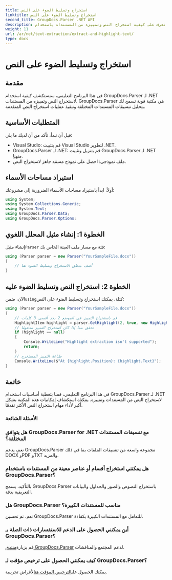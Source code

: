 ```yaml
---
title: استخراج وتسليط الضوء على النص
linktitle: استخراج وتسليط الضوء على النص
second_title: GroupDocs.Parser .NET API
description: تعرف على كيفية استخراج النص وتمييزه من المستندات باستخدام GroupDocs.Parser لـ .NET. خطوات سهلة لاستخراج النص بكفاءة في مشاريع .NET الخاصة بك.
weight: 11
url: /ar/net/text-extraction/extract-and-highlight-text/
type: docs
---
```

# استخراج وتسليط الضوء على النص

## مقدمة
في هذا البرنامج التعليمي، سنستكشف كيفية استخدام GroupDocs.Parser لـ .NET لاستخراج النص وتمييزه من المستندات. GroupDocs.Parser هي مكتبة قوية تسمح لك بتحليل تنسيقات المستندات المختلفة وتنفيذ عمليات استخراج النص المتقدمة.
## المتطلبات الأساسية
قبل أن نبدأ، تأكد من أن لديك ما يلي:
- Visual Studio: قم بتثبيت Visual Studio لتطوير .NET.
-  GroupDocs.Parser لـ .NET: قم بتنزيل وتثبيت GroupDocs.Parser لـ .NET من[هنا](https://releases.groupdocs.com/parser/net/).
- ملف نموذجي: احصل على نموذج مستند جاهز لاستخراج النص.

## استيراد مساحات الأسماء
أولاً، ابدأ باستيراد مساحات الأسماء الضرورية إلى مشروعك:
```csharp
using System;
using System.Collections.Generic;
using System.Text;
using GroupDocs.Parser.Data;
using GroupDocs.Parser.Options;
```
## الخطوة 1: إنشاء مثيل المحلل اللغوي
 إنشاء مثيل`Parser` فئة مع مسار ملف العينة الخاص بك:
```csharp
using (Parser parser = new Parser("YourSampleFile.docx"))
{
    // أضف منطق الاستخراج وتسليط الضوء هنا
}
```
## الخطوة 2: استخراج النص وتسليط الضوء عليه
 الآن، ضمن`using`كتلة، يمكنك استخراج وتسليط الضوء على النص:
```csharp
using (Parser parser = new Parser("YourSampleFile.docx"))
{
    // قم باستخراج التمييز في الموضع 2 بحد أقصى 3 كلمات
    HighlightItem highlight = parser.GetHighlight(2, true, new HighlightOptions(3));
    // تحقق مما إذا كان استخراج التمييز مدعومًا
    if (highlight == null)
    {
        Console.WriteLine("Highlight extraction isn't supported");
        return;
    }
    // طباعة التمييز المستخرج
    Console.WriteLine($"At {highlight.Position}: {highlight.Text}");
}
```

## خاتمة
في هذا البرنامج التعليمي، قمنا بتغطية أساسيات استخدام GroupDocs.Parser لـ .NET لاستخراج النص من المستندات وتمييزه. يمكنك استكشاف إمكانيات هذه المكتبة بشكل أكبر لأداء مهام استخراج النص الأكثر تقدمًا.

### الأسئلة الشائعة
### هل يتوافق GroupDocs.Parser for .NET مع تنسيقات المستندات المختلفة؟
نعم، يدعم GroupDocs.Parser مجموعة واسعة من تنسيقات الملفات بما في ذلك DOCX وPDF وTXT والمزيد.
### هل يمكنني استخراج أقسام أو عناصر معينة من المستندات باستخدام GroupDocs.Parser؟
بالتأكيد، يسمح GroupDocs.Parser باستخراج النصوص والصور والجداول والبيانات التعريفية بدقة.
### هل GroupDocs.Parser مناسب للمستندات الكبيرة؟
نعم، تم تحسين GroupDocs.Parser للتعامل مع المستندات الكبيرة بكفاءة.
### أين يمكنني الحصول على الدعم للاستفسارات ذات الصلة بـ GroupDocs.Parser؟
 قم بزيارة[منتدى GroupDocs.Parser](https://forum.groupdocs.com/c/parser/17) لدعم المجتمع والمناقشات.
### كيف يمكنني الحصول على ترخيص مؤقت لـ GroupDocs.Parser؟
 يمكنك الحصول على[الترخيص المؤقت هنا](https://purchase.groupdocs.com/temporary-license/)لأغراض تجريبية.
